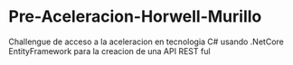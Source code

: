 # Pre-Aceleracion-Horwell-Murillo
Challengue de acceso a la aceleracion en tecnologia C# usando .NetCore EntityFramework para la creacion de una API REST ful
